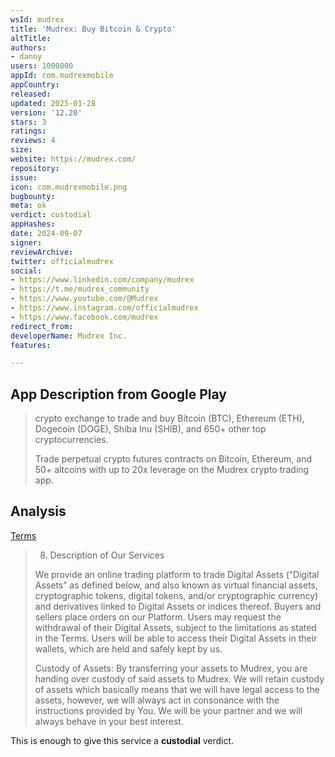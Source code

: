 ```yaml
---
wsId: mudrex
title: 'Mudrex: Buy Bitcoin & Crypto'
altTitle: 
authors:
- danny
users: 1000000
appId: com.mudrexmobile
appCountry: 
released: 
updated: 2025-01-28
version: '12.20'
stars: 3
ratings: 
reviews: 4
size: 
website: https://mudrex.com/
repository: 
issue: 
icon: com.mudrexmobile.png
bugbounty: 
meta: ok
verdict: custodial
appHashes: 
date: 2024-09-07
signer: 
reviewArchive: 
twitter: officialmudrex
social:
- https://www.linkedin.com/company/mudrex
- https://t.me/mudrex_community
- https://www.youtube.com/@Mudrex
- https://www.instagram.com/officialmudrex
- https://www.facebook.com/mudrex
redirect_from: 
developerName: Mudrex Inc.
features: 

---
```


## App Description from Google Play

> crypto exchange to trade and buy Bitcoin (BTC), Ethereum (ETH), Dogecoin (DOGE), Shiba Inu (SHIB), and 650+ other top cryptocurrencies.
>
> Trade perpetual crypto futures contracts on Bitcoin, Ethereum, and 50+ altcoins with up to 20x leverage on the Mudrex crypto trading app.

## Analysis 

[Terms](https://mudrex.com/terms)

> 8. Description of Our Services
>
> We provide an online trading platform to trade Digital Assets (“Digital Assets” as defined below, and also known as virtual financial assets, cryptographic tokens, digital tokens, and/or cryptographic currency) and derivatives linked to Digital Assets or indices thereof. Buyers and sellers place orders on our Platform. Users may request the withdrawal of their Digital Assets, subject to the limitations as stated in the Terms. Users will be able to access their Digital Assets in their wallets, which are held and safely kept by us.
>
> Custody of Assets: By transferring your assets to Mudrex, you are handing over custody of said assets to Mudrex.  We will retain custody of assets which basically means that we will have legal access to the assets, however, we will always act in consonance with the instructions provided by You. We will be your partner and we will always behave in your best interest.

This is enough to give this service a **custodial** verdict.
